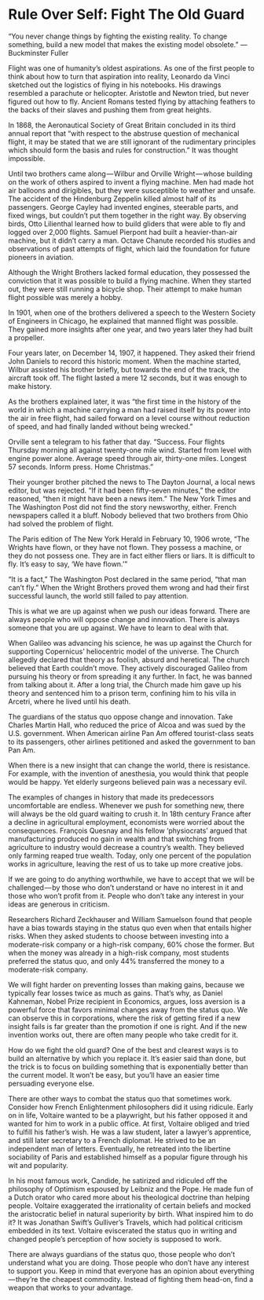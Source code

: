 # Rule Over Self: Fight The Old Guard

“You never change things by fighting the existing reality. To change something, build a new model that makes the existing model obsolete.”
— Buckminster Fuller

Flight was one of humanity’s oldest aspirations. As one of the first people to think about how to turn that aspiration into reality, Leonardo da Vinci sketched out the logistics of flying in his notebooks. His drawings resembled a parachute or helicopter. Aristotle and Newton tried, but never figured out how to fly. Ancient Romans tested flying by attaching feathers to the backs of their slaves and pushing them from great heights.

In 1868, the Aeronautical Society of Great Britain concluded in its third annual report that “with respect to the abstruse question of mechanical flight, it may be stated that we are still ignorant of the rudimentary principles which should form the basis and rules for construction.” It was thought impossible.

Until two brothers came along — Wilbur and Orville Wright — whose building on the work of others aspired to invent a flying machine. Men had made hot air balloons and dirigibles, but they were susceptible to weather and unsafe. The accident of the Hindenburg Zeppelin killed almost half of its passengers. George Cayley had invented engines, steerable parts, and fixed wings, but couldn’t put them together in the right way. By observing birds, Otto Lilienthal learned how to build gliders that were able to fly and logged over 2,000 flights. Samuel Pierpont had built a heavier-than-air machine, but it didn’t carry a man. Octave Chanute recorded his studies and observations of past attempts of flight, which laid the foundation for future pioneers in aviation.

Although the Wright Brothers lacked formal education, they possessed the conviction that it was possible to build a flying machine. When they started out, they were still running a bicycle shop. Their attempt to make human flight possible was merely a hobby.

In 1901, when one of the brothers delivered a speech to the Western Society of Engineers in Chicago, he explained that manned flight was possible. They gained more insights after one year, and two years later they had built a propeller.

Four years later, on December 14, 1907, it happened. They asked their friend John Daniels to record this historic moment. When the machine started, Wilbur assisted his brother briefly, but towards the end of the track, the aircraft took off. The flight lasted a mere 12 seconds, but it was enough to make history.

As the brothers explained later, it was “the first time in the history of the world in which a machine carrying a man had raised itself by its power into the air in free flight, had sailed forward on a level course without reduction of speed, and had finally landed without being wrecked.”

Orville sent a telegram to his father that day. “Success. Four flights Thursday morning all against twenty-one mile wind. Started from level with engine power alone. Average speed through air, thirty-one miles. Longest 57 seconds. Inform press. Home Christmas.”

Their younger brother pitched the news to The Dayton Journal, a local news editor, but was rejected. “If it had been fifty-seven minutes,” the editor reasoned, “then it might have been a news item.” The New York Times and The Washington Post did not find the story newsworthy, either. French newspapers called it a bluff. Nobody believed that two brothers from Ohio had solved the problem of flight.

The Paris edition of The New York Herald in February 10, 1906 wrote, “The Wrights have flown, or they have not flown. They possess a machine, or they do not possess one. They are in fact either fliers or liars. It is difficult to fly. It’s easy to say, ‘We have flown.’”

“It is a fact,” The Washington Post declared in the same period, “that man can’t fly.” When the Wright Brothers proved them wrong and had their first successful launch, the world still failed to pay attention.

This is what we are up against when we push our ideas forward. There are always people who will oppose change and innovation. There is always someone that you are up against. We have to learn to deal with that.

When Galileo was advancing his science, he was up against the Church for supporting Copernicus’ heliocentric model of the universe. The Church allegedly declared that theory as foolish, absurd and heretical. The church believed that Earth couldn’t move. They actively discouraged Galileo from pursuing his theory or from spreading it any further. In fact, he was banned from talking about it. After a long trial, the Church made him gave up his theory and sentenced him to a prison term, confining him to his villa in Arcetri, where he lived until his death.

The guardians of the status quo oppose change and innovation. Take Charles Martin Hall, who reduced the price of Alcoa and was sued by the U.S. government. When American airline Pan Am offered tourist-class seats to its passengers, other airlines petitioned and asked the government to ban Pan Am.

When there is a new insight that can change the world, there is resistance. For example, with the invention of anesthesia, you would think that people would be happy. Yet elderly surgeons believed pain was a necessary evil.

The examples of changes in history that made its predecessors uncomfortable are endless. Whenever we push for something new, there will always be the old guard waiting to crush it. In 18th century France after a decline in agricultural employment, economists were worried about the consequences. François Quesnay and his fellow ‘physiocrats’ argued that manufacturing produced no gain in wealth and that switching from agriculture to industry would decrease a country’s wealth. They believed only farming reaped true wealth. Today, only one percent of the population works in agriculture, leaving the rest of us to take up more creative jobs.

If we are going to do anything worthwhile, we have to accept that we will be challenged — by those who don’t understand or have no interest in it and those who won’t profit from it. People who don’t take any interest in your ideas are generous in criticism.

Researchers Richard Zeckhauser and William Samuelson found that people have a bias towards staying in the status quo even when that entails higher risks. When they asked students to choose between investing into a moderate-risk company or a high-risk company, 60% chose the former. But when the money was already in a high-risk company, most students preferred the status quo, and only 44% transferred the money to a moderate-risk company.

We will fight harder on preventing losses than making gains, because we typically fear losses twice as much as gains. That’s why, as Daniel Kahneman, Nobel Prize recipient in Economics, argues, loss aversion is a powerful force that favors minimal changes away from the status quo. We can observe this in corporations, where the risk of getting fired if a new insight fails is far greater than the promotion if one is right. And if the new invention works out, there are often many people who take credit for it.

How do we fight the old guard? One of the best and clearest ways is to build an alternative by which you replace it. It’s easier said than done, but the trick is to focus on building something that is exponentially better than the current model. It won’t be easy, but you’ll have an easier time persuading everyone else.

There are other ways to combat the status quo that sometimes work. Consider how French Enlightenment philosophers did it using ridicule. Early on in life, Voltaire wanted to be a playwright, but his father opposed it and wanted for him to work in a public office. At first, Voltaire obliged and tried to fulfill his father’s wish. He was a law student, later a lawyer’s apprentice, and still later secretary to a French diplomat. He strived to be an independent man of letters. Eventually, he retreated into the libertine sociability of Paris and established himself as a popular figure through his wit and popularity.

In his most famous work, Candide, he satirized and ridiculed off the philosophy of Optimism espoused by Leibniz and the Pope. He made fun of a Dutch orator who cared more about his theological doctrine than helping people. Voltaire exaggerated the irrationality of certain beliefs and mocked the aristocratic belief in natural superiority by birth. What inspired him to do it? It was Jonathan Swift’s Gulliver’s Travels, which had political criticism embedded in its text. Voltaire eviscerated the status quo in writing and changed people’s perception of how society is supposed to work.

There are always guardians of the status quo, those people who don’t understand what you are doing. Those people who don’t have any interest to support you. Keep in mind that everyone has an opinion about everything — they’re the cheapest commodity. Instead of fighting them head-on, find a weapon that works to your advantage.
